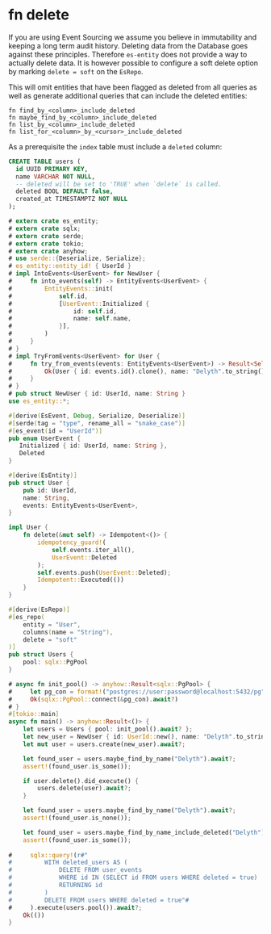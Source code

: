 # fn delete

If you are using Event Sourcing we assume you believe in immutability and keeping a long term audit history.
Deleting data from the Database goes against these principles.
Therefore `es-entity` does not provide a way to actually delete data.
It is however possible to configure a soft delete option by marking `delete = soft` on the `EsRepo`.

This will omit entities that have been flagged as deleted from all queries as well as generate additional queries that can include the deleted entities:
```rust,ignore
fn find_by_<column>_include_deleted
fn maybe_find_by_<column>_include_deleted
fn list_by_<column>_include_deleted
fn list_for_<column>_by_<cursor>_include_deleted
```

As a prerequisite the `index` table must include a `deleted` column:
```sql
CREATE TABLE users (
  id UUID PRIMARY KEY,
  name VARCHAR NOT NULL,
  -- deleted will be set to 'TRUE' when `delete` is called.
  deleted BOOL DEFAULT false,
  created_at TIMESTAMPTZ NOT NULL
);
```

```rust
# extern crate es_entity;
# extern crate sqlx;
# extern crate serde;
# extern crate tokio;
# extern crate anyhow;
# use serde::{Deserialize, Serialize};
# es_entity::entity_id! { UserId }
# impl IntoEvents<UserEvent> for NewUser {
#     fn into_events(self) -> EntityEvents<UserEvent> {
#         EntityEvents::init(
#             self.id,
#             [UserEvent::Initialized {
#                 id: self.id,
#                 name: self.name,
#             }],
#         )
#     }
# }
# impl TryFromEvents<UserEvent> for User {
#     fn try_from_events(events: EntityEvents<UserEvent>) -> Result<Self, EsEntityError> {
#         Ok(User { id: events.id().clone(), name: "Delyth".to_string(), events })
#     }
# }
# pub struct NewUser { id: UserId, name: String }
use es_entity::*;

#[derive(EsEvent, Debug, Serialize, Deserialize)]
#[serde(tag = "type", rename_all = "snake_case")]
#[es_event(id = "UserId")]
pub enum UserEvent {
   Initialized { id: UserId, name: String },
   Deleted
}

#[derive(EsEntity)]
pub struct User {
    pub id: UserId,
    name: String,
    events: EntityEvents<UserEvent>,
}

impl User {
    fn delete(&mut self) -> Idempotent<()> {
        idempotency_guard!(
            self.events.iter_all(),
            UserEvent::Deleted
        );
        self.events.push(UserEvent::Deleted);
        Idempotent::Executed(())
    }
}

#[derive(EsRepo)]
#[es_repo(
    entity = "User",
    columns(name = "String"),
    delete = "soft"
)]
pub struct Users {
    pool: sqlx::PgPool
}

# async fn init_pool() -> anyhow::Result<sqlx::PgPool> {
#     let pg_con = format!("postgres://user:password@localhost:5432/pg");
#     Ok(sqlx::PgPool::connect(&pg_con).await?)
# }
#[tokio::main]
async fn main() -> anyhow::Result<()> {
    let users = Users { pool: init_pool().await? };
    let new_user = NewUser { id: UserId::new(), name: "Delyth".to_string() };
    let mut user = users.create(new_user).await?;

    let found_user = users.maybe_find_by_name("Delyth").await?;
    assert!(found_user.is_some());

    if user.delete().did_execute() {
        users.delete(user).await?;
    }

    let found_user = users.maybe_find_by_name("Delyth").await?;
    assert!(found_user.is_none());

    let found_user = users.maybe_find_by_name_include_deleted("Delyth").await?;
    assert!(found_user.is_some());
    
#     sqlx::query!(r#"
#         WITH deleted_users AS (
#             DELETE FROM user_events 
#             WHERE id IN (SELECT id FROM users WHERE deleted = true)
#             RETURNING id
#         )
#         DELETE FROM users WHERE deleted = true"#
#     ).execute(users.pool()).await?;
    Ok(())
}
```
